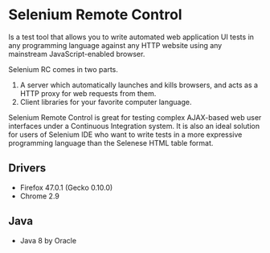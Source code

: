 # Selenium Remote Control

Is a test tool that allows you to write automated web application UI tests in any programming language against any HTTP website using any mainstream JavaScript-enabled browser.

Selenium RC comes in two parts.

1. A server which automatically launches and kills browsers, and acts as a HTTP proxy for web requests from them.
1. Client libraries for your favorite computer language.

Selenium Remote Control is great for testing complex AJAX-based web user interfaces under a Continuous Integration system. It is also an ideal solution for users of Selenium IDE who want to write tests in a more expressive programming language than the Selenese HTML table format.

## Drivers

- Firefox 47.0.1 (Gecko 0.10.0)
- Chrome 2.9

## Java

- Java 8 by Oracle

